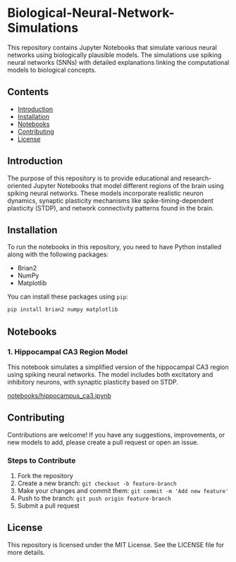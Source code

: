 # Biological-Neural-Network-Simulations
This repository contains Jupyter Notebooks that simulate various neural networks using biologically plausible models. The simulations use spiking neural networks (SNNs) with detailed explanations linking the computational models to biological concepts.


## Contents

- [Introduction](#introduction)
- [Installation](#installation)
- [Notebooks](#notebooks)
- [Contributing](#contributing)
- [License](#license)

## Introduction

The purpose of this repository is to provide educational and research-oriented Jupyter Notebooks that model different regions of the brain using spiking neural networks. These models incorporate realistic neuron dynamics, synaptic plasticity mechanisms like spike-timing-dependent plasticity (STDP), and network connectivity patterns found in the brain.

## Installation

To run the notebooks in this repository, you need to have Python installed along with the following packages:

- Brian2
- NumPy
- Matplotlib

You can install these packages using `pip`:

```bash
pip install brian2 numpy matplotlib
```


## Notebooks

### 1. Hippocampal CA3 Region Model
This notebook simulates a simplified version of the hippocampal CA3 region using spiking neural networks. The model includes both excitatory and inhibitory neurons, with synaptic plasticity based on STDP.

[notebooks/hippocampus_ca3.ipynb](#notebooks/hippocampus_ca3.ipynb)

## Contributing

Contributions are welcome! If you have any suggestions, improvements, or new models to add, please create a pull request or open an issue.

### Steps to Contribute

1. Fork the repository
2. Create a new branch: `git checkout -b feature-branch`
3. Make your changes and commit them: `git commit -m 'Add new feature'`
4. Push to the branch: `git push origin feature-branch`
5. Submit a pull request

## License

This repository is licensed under the MIT License. See the LICENSE file for more details.

